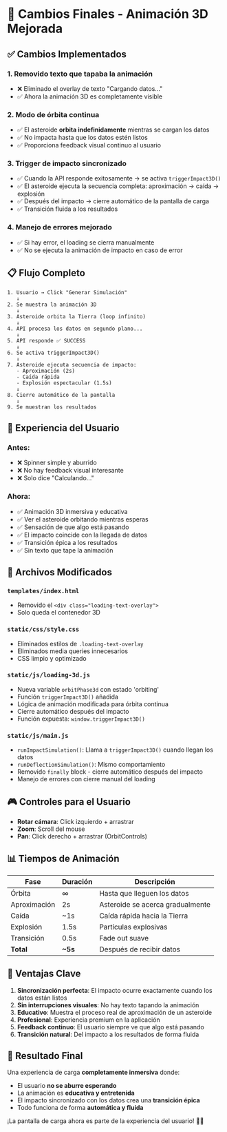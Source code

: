 # 🎯 Cambios Finales - Animación 3D Mejorada

## ✅ Cambios Implementados

### 1. **Removido texto que tapaba la animación**
- ❌ Eliminado el overlay de texto "Cargando datos..."
- ✅ Ahora la animación 3D es completamente visible

### 2. **Modo de órbita continua**
- ✅ El asteroide **orbita indefinidamente** mientras se cargan los datos
- ✅ No impacta hasta que los datos estén listos
- ✅ Proporciona feedback visual continuo al usuario

### 3. **Trigger de impacto sincronizado**
- ✅ Cuando la API responde exitosamente → se activa `triggerImpact3D()`
- ✅ El asteroide ejecuta la secuencia completa: aproximación → caída → explosión
- ✅ Después del impacto → cierre automático de la pantalla de carga
- ✅ Transición fluida a los resultados

### 4. **Manejo de errores mejorado**
- ✅ Si hay error, el loading se cierra manualmente
- ✅ No se ejecuta la animación de impacto en caso de error

## 📋 Flujo Completo

```
1. Usuario → Click "Generar Simulación"
   ↓
2. Se muestra la animación 3D
   ↓
3. Asteroide orbita la Tierra (loop infinito)
   ↓
4. API procesa los datos en segundo plano...
   ↓
5. API responde ✅ SUCCESS
   ↓
6. Se activa triggerImpact3D()
   ↓
7. Asteroide ejecuta secuencia de impacto:
   - Aproximación (2s)
   - Caída rápida
   - Explosión espectacular (1.5s)
   ↓
8. Cierre automático de la pantalla
   ↓
9. Se muestran los resultados
```

## 🎨 Experiencia del Usuario

### Antes:
- ❌ Spinner simple y aburrido
- ❌ No hay feedback visual interesante
- ❌ Solo dice "Calculando..."

### Ahora:
- ✅ Animación 3D inmersiva y educativa
- ✅ Ver el asteroide orbitando mientras esperas
- ✅ Sensación de que algo está pasando
- ✅ El impacto coincide con la llegada de datos
- ✅ Transición épica a los resultados
- ✅ Sin texto que tape la animación

## 🔧 Archivos Modificados

### `templates/index.html`
- Removido el `<div class="loading-text-overlay">`
- Solo queda el contenedor 3D

### `static/css/style.css`
- Eliminados estilos de `.loading-text-overlay`
- Eliminados media queries innecesarios
- CSS limpio y optimizado

### `static/js/loading-3d.js`
- Nueva variable `orbitPhase3d` con estado 'orbiting'
- Función `triggerImpact3D()` añadida
- Lógica de animación modificada para órbita continua
- Cierre automático después del impacto
- Función expuesta: `window.triggerImpact3D()`

### `static/js/main.js`
- `runImpactSimulation()`: Llama a `triggerImpact3D()` cuando llegan los datos
- `runDeflectionSimulation()`: Mismo comportamiento
- Removido `finally` block - cierre automático después del impacto
- Manejo de errores con cierre manual del loading

## 🎮 Controles para el Usuario

- **Rotar cámara**: Click izquierdo + arrastrar
- **Zoom**: Scroll del mouse
- **Pan**: Click derecho + arrastrar (OrbitControls)

## 📊 Tiempos de Animación

| Fase | Duración | Descripción |
|------|----------|-------------|
| Órbita | ∞ | Hasta que lleguen los datos |
| Aproximación | 2s | Asteroide se acerca gradualmente |
| Caída | ~1s | Caída rápida hacia la Tierra |
| Explosión | 1.5s | Partículas explosivas |
| Transición | 0.5s | Fade out suave |
| **Total** | **~5s** | Después de recibir datos |

## 🚀 Ventajas Clave

1. **Sincronización perfecta**: El impacto ocurre exactamente cuando los datos están listos
2. **Sin interrupciones visuales**: No hay texto tapando la animación
3. **Educativo**: Muestra el proceso real de aproximación de un asteroide
4. **Profesional**: Experiencia premium en la aplicación
5. **Feedback continuo**: El usuario siempre ve que algo está pasando
6. **Transición natural**: Del impacto a los resultados de forma fluida

## 🎯 Resultado Final

Una experiencia de carga **completamente inmersiva** donde:
- El usuario **no se aburre esperando**
- La animación es **educativa y entretenida**
- El impacto sincronizado con los datos crea una **transición épica**
- Todo funciona de forma **automática y fluida**

¡La pantalla de carga ahora es parte de la experiencia del usuario! 🌌💥

